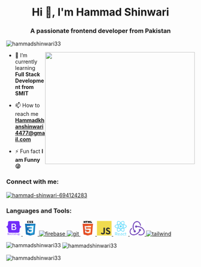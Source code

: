 <h1 align="center">Hi 👋, I'm Hammad Shinwari</h1>
<h3 align="center">A passionate frontend developer from Pakistan</h3>

<p align="left"> <img src="https://komarev.com/ghpvc/?username=hammadshinwari33&label=Profile%20views&color=0e75b6&style=flat" alt="hammadshinwari33" /> </p>

<img align="right" src="https://cdn.dribbble.com/users/4415359/screenshots/12483759/media/8262513d57658cc7c053ba9c68024438.gif" width="400px" height="300px"/>

- 🌱 I’m currently learning **Full Stack Development from SMIT**

- 📫 How to reach me **Hammadkhanshinwari4477@gmail.com**

- ⚡ Fun fact **I am Funny😜**

<h3 align="left">Connect with me:</h3>
<p align="left">
<a href="https://linkedin.com/in/hammad-shinwari-694124283" target="blank"><img align="center" src="https://raw.githubusercontent.com/rahuldkjain/github-profile-readme-generator/master/src/images/icons/Social/linked-in-alt.svg" alt="hammad-shinwari-694124283" height="30" width="40" /></a>
</p>

<h3 align="left">Languages and Tools:</h3>
<p align="left"> <a href="https://getbootstrap.com" target="_blank" rel="noreferrer"> <img src="https://raw.githubusercontent.com/devicons/devicon/master/icons/bootstrap/bootstrap-plain-wordmark.svg" alt="bootstrap" width="40" height="40"/> </a> <a href="https://www.w3schools.com/css/" target="_blank" rel="noreferrer"> <img src="https://raw.githubusercontent.com/devicons/devicon/master/icons/css3/css3-original-wordmark.svg" alt="css3" width="40" height="40"/> </a> <a href="https://firebase.google.com/" target="_blank" rel="noreferrer"> <img src="https://www.vectorlogo.zone/logos/firebase/firebase-icon.svg" alt="firebase" width="40" height="40"/> </a> <a href="https://git-scm.com/" target="_blank" rel="noreferrer"> <img src="https://www.vectorlogo.zone/logos/git-scm/git-scm-icon.svg" alt="git" width="40" height="40"/> </a> <a href="https://www.w3.org/html/" target="_blank" rel="noreferrer"> <img src="https://raw.githubusercontent.com/devicons/devicon/master/icons/html5/html5-original-wordmark.svg" alt="html5" width="40" height="40"/> </a> <a href="https://developer.mozilla.org/en-US/docs/Web/JavaScript" target="_blank" rel="noreferrer"> <img src="https://raw.githubusercontent.com/devicons/devicon/master/icons/javascript/javascript-original.svg" alt="javascript" width="40" height="40"/> </a> <a href="https://reactjs.org/" target="_blank" rel="noreferrer"> <img src="https://raw.githubusercontent.com/devicons/devicon/master/icons/react/react-original-wordmark.svg" alt="react" width="40" height="40"/> </a> <a href="https://redux.js.org" target="_blank" rel="noreferrer"> <img src="https://raw.githubusercontent.com/devicons/devicon/master/icons/redux/redux-original.svg" alt="redux" width="40" height="40"/> </a> <a href="https://tailwindcss.com/" target="_blank" rel="noreferrer"> <img src="https://www.vectorlogo.zone/logos/tailwindcss/tailwindcss-icon.svg" alt="tailwind" width="40" height="40"/> </a> </p>

<p><img align="left" src="https://github-readme-stats.vercel.app/api/top-langs?username=hammadshinwari33&show_icons=true&locale=en&layout=compact" alt="hammadshinwari33" /></p>

<p>&nbsp;<img align="center" src="https://github-readme-stats.vercel.app/api?username=hammadshinwari33&show_icons=true&locale=en" alt="hammadshinwari33" /></p>

<p><img align="center" src="https://github-readme-streak-stats.herokuapp.com/?user=hammadshinwari33&" alt="hammadshinwari33" /></p>

